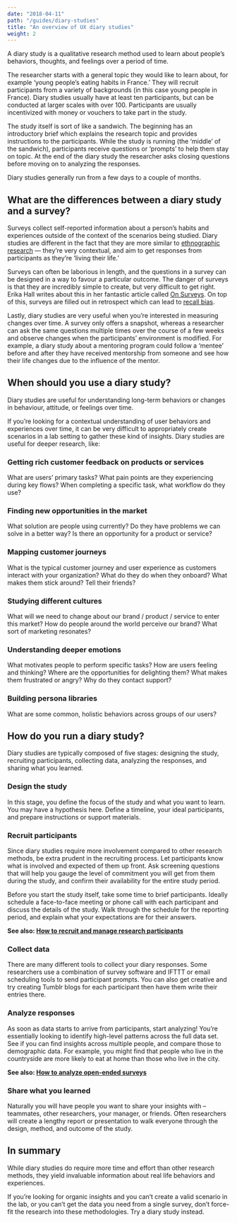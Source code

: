 ```yaml
---
date: "2018-04-11"
path: "/guides/diary-studies"
title: "An overview of UX diary studies"
weight: 2
---
```


A diary study is a qualitative research method used to learn about people’s behaviors, thoughts, and feelings over a period of time.

The researcher starts with a general topic they would like to learn about, for example ‘young people’s eating habits in France.’ They will recruit participants from a variety of backgrounds (in this case young people in France). Diary studies usually have at least ten participants, but can be conducted at larger scales with over 100. Participants are usually incentivized with money or vouchers to take part in the study.

The study itself is sort of like a sandwich. The beginning has an introductory brief which explains the research topic and provides instructions to the participants. While the study is running (the ‘middle’ of the sandwich), participants receive questions or ‘prompts’ to help them stay on topic. At the end of the diary study the researcher asks closing questions before moving on to analyzing the responses.

Diary studies generally run from a few days to a couple of months.

## What are the differences between a diary study and a survey?

Surveys collect self-reported information about a person’s habits and experiences outside of the context of the scenarios being studied. Diary studies are different in the fact that they are more similar to [ethnographic research](https://en.wikipedia.org/wiki/Ethnography) — they’re very contextual, and aim to get responses from participants as they’re ‘living their life.’

Surveys can often be laborious in length, and the questions in a survey can be designed in a way to favour a particular outcome. The danger of surveys is that they are incredibly simple to create, but very difficult to get right. Erika Hall writes about this in her fantastic article called [On Surveys](https://medium.com/research-things/on-surveys-5a73dda5e9a0). On top of this, surveys are filled out in retrospect which can lead to [recall bias](https://en.wikipedia.org/wiki/Recall_bias).

Lastly, diary studies are very useful when you’re interested in measuring changes over time. A survey only offers a snapshot, whereas a researcher can ask the same questions multiple times over the course of a few weeks and observe changes when the participants’ environment is modified. For example, a diary study about a mentoring program could follow a ‘mentee’ before and after they have received mentorship from someone and see how their life changes due to the influence of the mentor.

## When should you use a diary study?

Diary studies are useful for understanding long-term behaviors or changes in behaviour, attitude, or feelings over time.

If you’re looking for a contextual understanding of user behaviors and experiences over time, it can be very difficult to appropriately create scenarios in a lab setting to gather these kind of insights. Diary studies are useful for deeper research, like:

### Getting rich customer feedback on products or services

What are users’ primary tasks? What pain points are they experiencing during key flows? When completing a specific task, what workflow do they use?

### Finding new opportunities in the market

What solution are people using currently? Do they have problems we can solve in a better way? Is there an opportunity for a product or service?

### Mapping customer journeys

What is the typical customer journey and user experience as customers interact with your organization? What do they do when they onboard? What makes them stick around? Tell their friends?

### Studying different cultures

What will we need to change about our brand / product / service to enter this market? How do people around the world perceive our brand? What sort of marketing resonates?

### Understanding deeper emotions

What motivates people to perform specific tasks? How are users feeling and thinking? Where are the opportunities for delighting them? What makes them frustrated or angry? Why do they contact support?

### Building persona libraries

What are some common, holistic behaviors across groups of our users?

## How do you run a diary study?

Diary studies are typically composed of five stages: designing the study, recruiting participants, collecting data, analyzing the responses, and sharing what you learned.

### Design the study

In this stage, you define the focus of the study and what you want to learn. You may have a hypothesis here. Define a timeline, your ideal participants, and prepare instructions or support materials.

### Recruit participants

Since diary studies require more involvement compared to other research methods, be extra prudent in the recruiting process. Let participants know what is involved and expected of them up front. Ask screening questions that will help you gauge the level of commitment you will get from them during the study, and confirm their availability for the entire study period.

Before you start the study itself, take some time to brief participants. Ideally schedule a face-to-face meeting or phone call with each participant and discuss the details of the study. Walk through the schedule for the reporting period, and explain what your expectations are for their answers.

**See also: [How to recruit and manage research participants](/guides/recruiting-participants)**

### Collect data

There are many different tools to collect your diary responses. Some researchers use a combination of survey software and IFTTT or email scheduling tools to send participant prompts.
You can also get creative and try creating Tumblr blogs for each participant then have them write their entries there.

### Analyze responses

As soon as data starts to arrive from participants, start analyzing! You’re essentially looking to identify high-level patterns across the full data set. See if you can find insights across multiple people, and compare those to demographic data. For example, you might find that people who live in the countryside are more likely to eat at home than those who live in the city.

**See also: [How to analyze open-ended surveys](/guides/survey-analysis)**

### Share what you learned

Naturally you will have people you want to share your insights with – teammates, other researchers, your manager, or friends. Often researchers will create a lengthy report or presentation to walk everyone through the design, method, and outcome of the study.

## In summary

While diary studies do require more time and effort than other research methods, they yield invaluable information about real life behaviors and experiences.

If you’re looking for organic insights and you can’t create a valid scenario in the lab, or you can’t get the data you need from a single survey, don’t force-fit the research into these methodologies. Try a diary study instead.
